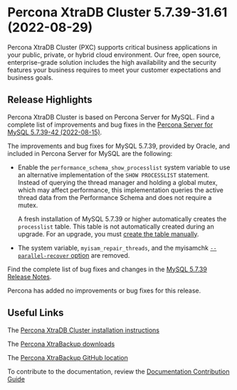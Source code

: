 # Percona XtraDB Cluster 5.7.39-31.61 (2022-08-29)

Percona XtraDB Cluster (PXC) supports critical business applications in your public, private, or hybrid cloud environment. Our free, open source, enterprise-grade solution includes the high availability and the security features your business requires to meet your customer expectations and business goals.

## Release Highlights

Percona XtraDB Cluster is based on Percona Server for MySQL. Find a complete list of improvements and bug fixes in the [Percona Server for MySQL 5.7.39-42 (2022-08-15)](https://docs.percona.com/percona-server/5.7/release-notes/Percona-Server-5.7.39-42.html). 

The improvements and bug fixes for MySQL 5.7.39, provided by Oracle, and included in Percona Server for MySQL are the following:

* Enable the `performance_schema_show_processlist` system variable to use an alternative implementation of the `SHOW PROCESSLIST` statement. Instead of querying the thread manager and holding a global mutex, which may affect performance, this implementation queries the active thread data from the Performance Schema and does not require a mutex. 
  
  A fresh installation of MySQL 5.7.39 or higher automatically creates the `processlist` table. This table is not automatically created during an upgrade. For an upgrade, you must [create the table manually](https://dev.mysql.com/doc/refman/5.7/en/performance-schema-processlist-table.html#performance-schema-processlist-table-creating). 
  
* The system variable, `myisam_repair_threads`, and the myisamchk [`--parallel-recover` option](https://dev.mysql.com/doc/refman/5.7/en/myisamchk-repair-options.html#option_myisamchk_parallel-recover) are removed.

Find the complete list of bug fixes and changes in the [MySQL 5.7.39 Release Notes](https://dev.mysql.com/doc/relnotes/mysql/5.7/en/news-5-7-39.html).

Percona has added no improvements or bug fixes for this release. 

## Useful Links

The [Percona XtraDB Cluster installation instructions](https://www.percona.com/doc/percona-xtradb-cluster/5.7/install/index.html)

The [Percona XtraBackup downloads](https://www.percona.com/downloads/Percona-XtraDB-Cluster-57/LATEST/)

The [Percona XtraBackup GitHub location](https://github.com/percona/percona-xtradb-cluster)

To contribute to the documentation, review the [Documentation Contribution Guide](https://github.com/percona/percona-xtradb-cluster/blob/8.0/doc/source/contributing.md)


